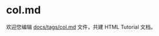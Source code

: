 col.md
===

欢迎您编辑 <a target="__blank" href="https://github.com/jaywcjlove/html-tutorial/blob/master/docs/tags/col.md">docs/tags/col.md</a> 文件，共建 HTML Tutorial 文档。